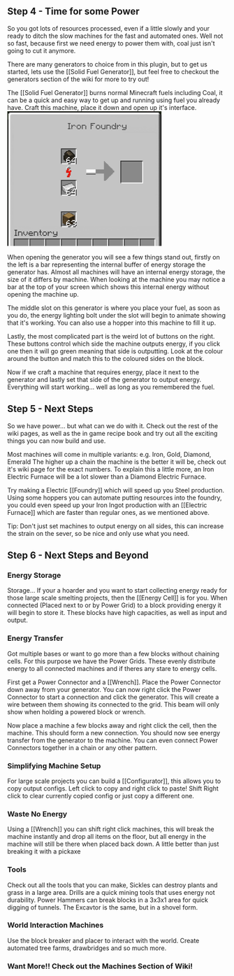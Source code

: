 ## Step 4 - Time for some Power
So you got lots of resources processed, even if a little slowly and your
ready to ditch the slow machines for the fast and automated ones. 
Well not so fast, because first we need energy to power them with, coal
just isn't going to cut it anymore.

There are many generators to choice from in this plugin, but to get us 
started, lets use the [[Solid Fuel Generator]], but feel free to checkout
the generators section of the wiki for more to try out!

The [[Solid Fuel Generator]]  burns normal Minecraft fuels including Coal,
it can be a quick and easy way to get up and running using fuel you already
have. Craft this machine, place it down and open up it's interface.
![Foundry Interface](/assets/craftory-tech/gettingstarted/foundry.png)

When opening the generator you will see a few things stand out, firstly on
the left is a bar representing the internal buffer of energy storage the
generator has. Almost all machines will have an internal energy storage, 
the size of it differs by machine. When looking at the machine you may notice
a bar at the top of your screen which shows this internal energy without
opening the machine up.

The middle slot on this generator is where you place your fuel, as soon as 
you do, the energy lighting bolt under the slot will begin to animate showing
that it's working. You can also use a hopper into this machine to fill it up.

Lastly, the most complicated part is the weird lot of buttons on the right. 
These buttons control which side the machine outputs energy, if you click one
then it will go green meaning that side is outputting. Look at the colour around
the button and match this to the coloured sides on the block.

Now if we craft a machine that requires energy, place it next to the generator
and lastly set that side of the generator to output energy. Everything will start
working... well as long as you remembered the fuel.


## Step 5 - Next Steps
So we have power... but what can we do with it. 
Check out the rest of the wiki pages, as well as the in game recipe book and try
out all the exciting things you can now build and use.

Most machines will come in multiple variants: e.g. Iron, Gold, Diamond, Emerald
The higher up a chain the machine is the better it will be, check out it's 
wiki page for the exact numbers.
To explain this a little more, an Iron Electric Furnace will be a lot slower
than a Diamond Electric Furnace.

Try making a Electric [[Foundry]] which will speed up you Steel production.
Using some hoppers you can automate putting resources into the foundry, you
could even speed up your Iron Ingot production with an [[Electric Furnace]]
which are faster than regular ones, as we mentioned above.

Tip: Don't just set machines to output energy on all sides, this can increase
the strain on the sever, so be nice and only use what you need.

## Step 6 - Next Steps and Beyond

### Energy Storage
Storage... If your a hoarder and you want to start collecting energy
ready for those large scale smelting projects, then the [[Energy Cell]] is
for you. When connected (Placed next to or by Power Grid) to a block
providing energy it will begin to store it. These blocks have high
capacities, as well as input and output.

### Energy Transfer
Got multiple bases or want to go more than a few blocks without
chaining cells. For this purpose we have the Power Grids. These evenly
distribute energy to all connected machines and if theres any stare to
energy cells.

First get a Power Connector and a [[Wrench]]. Place the Power Connector down
away from your generator. You can now right click the Power Connector to
start a connection and click the generator. This will create a wire
between them showing its connected to the grid. This beam will only show
when holding a powered block or wrench.

Now place a machine a few blocks away and right click the cell, then the
machine. This should form a new connection. You should now see energy
transfer from the generator to the machine. You can even connect Power
Connectors together in a chain or any other pattern.

### Simplifying Machine Setup
For large scale projects you can build a [[Configurator]], this allows
you to copy output configs. Left click to copy and right click to paste!
Shift Right click to clear currently copied config or just copy a
different one.

### Waste No Energy
Using a [[Wrench]] you can shift right click machines, this will break the
machine instantly and drop all items on the floor, but all energy in the 
machine will still be there when placed back down.
A little better than just breaking it with a pickaxe

### Tools
Check out all the tools that you can make, Sickles can destroy plants and 
grass in a large area. 
Drills are a quick mining tools that uses energy not durability.
Power Hammers can break blocks in a 3x3x1 area for quick digging of tunnels.
The Excavtor is the same, but in a shovel form.

### World Interaction Machines
Use the block breaker and placer to interact with the world. Create automated
tree farms, drawbridges and so much more.

### Want More!! Check out the Machines Section of Wiki!
